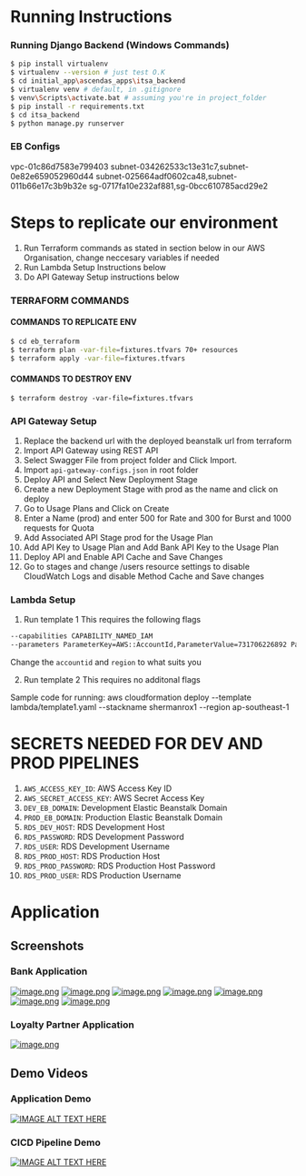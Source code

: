 # Running Instructions
### Running Django Backend (Windows Commands)
```bash
$ pip install virtualenv
$ virtualenv --version # just test O.K
$ cd initial_app\ascendas_apps\itsa_backend
$ virtualenv venv # default, in .gitignore
$ venv\Scripts\activate.bat # assuming you're in project_folder
$ pip install -r requirements.txt
$ cd itsa_backend
$ python manage.py runserver
```

### EB Configs
vpc-01c86d7583e799403
subnet-034262533c13e31c7,subnet-0e82e659052960d44
subnet-025664adf0602ca48,subnet-011b66e17c3b9b32e
sg-0717fa10e232af881,sg-0bcc610785acd29e2

# Steps to replicate our environment
1. Run Terraform commands as stated in section below in our AWS Organisation, change neccesary variables if needed
2. Run Lambda Setup Instructions below
3. Do API Gateway Setup instructions below

### TERRAFORM COMMANDS
#### COMMANDS TO REPLICATE ENV
```bash
$ cd eb_terraform
$ terraform plan -var-file=fixtures.tfvars 70+ resources
$ terraform apply -var-file=fixtures.tfvars
```
#### COMMANDS TO DESTROY ENV
`$ terraform destroy -var-file=fixtures.tfvars`

### API Gateway Setup
1. Replace the backend url with the deployed beanstalk url from terraform
2. Import API Gateway using REST API
3. Select Swagger File from project folder and Click Import. 
4. Import `api-gateway-configs.json` in root folder
5. Deploy API and Select New Deployment Stage
6. Create a new Deployment Stage with prod as the name and click on deploy
7. Go to Usage Plans and Click on Create
8. Enter a Name (prod) and enter 500 for Rate and 300 for Burst and 1000 requests for Quota
9. Add Associated API Stage prod for the Usage Plan
10. Add API Key to Usage Plan and Add Bank API Key to the Usage Plan
11. Deploy API and Enable API Cache and Save Changes
12. Go to stages and change /users resource settings to disable CloudWatch Logs and disable Method Cache and Save changes

### Lambda Setup
1. Run template 1
This requires the following flags 
```bash
--capabilities CAPABILITY_NAMED_IAM
--parameters ParameterKey=AWS::AccountId,ParameterValue=731706226892 ParameterKey=AWS::Region,ParameterValue=ap-southeast-1
```
Change the `accountid` and `region` to what suits you

2. Run template 2
This requires no additonal flags

Sample code for running:
aws cloudformation deploy --template lambda/template1.yaml --stackname shermanrox1 --region ap-southeast-1 

# SECRETS NEEDED FOR DEV AND PROD PIPELINES
1. `AWS_ACCESS_KEY_ID`: AWS Access Key ID
2. `AWS_SECRET_ACCESS_KEY`: AWS Secret Access Key
3. `DEV_EB_DOMAIN`: Development Elastic Beanstalk Domain
4. `PROD_EB_DOMAIN`: Production Elastic Beanstalk Domain
5. `RDS_DEV_HOST`: RDS Development Host
6. `RDS_PASSWORD`: RDS Development Password
7. `RDS_USER`: RDS Development Username
8. `RDS_PROD_HOST`: RDS Production Host
9. `RDS_PROD_PASSWORD`: RDS Production Host Password
10. `RDS_PROD_USER`: RDS Production Username

# Application

## Screenshots
### Bank Application
[![image.png](https://i.postimg.cc/xTns5ZJw/image.png)](https://postimg.cc/pycYXqBC)
[![image.png](https://i.postimg.cc/hPDrT7Ng/image.png)](https://postimg.cc/V5hnc5YH)
[![image.png](https://i.postimg.cc/sDHpWHp9/image.png)](https://postimg.cc/gnRXFDtn)
[![image.png](https://i.postimg.cc/Jn8J8fLm/image.png)](https://postimg.cc/Z9f0FDnD)
[![image.png](https://i.postimg.cc/Fs6Lzd4T/image.png)](https://postimg.cc/8jh5nCsv)
[![image.png](https://i.postimg.cc/9fY0dz65/image.png)](https://postimg.cc/DWm7FffB)
[![image.png](https://i.postimg.cc/KvTZ7RTq/image.png)](https://postimg.cc/LnHK24NL)

### Loyalty Partner Application
[![image.png](https://i.postimg.cc/PqTr5TP6/image.png)](https://postimg.cc/FYCQPtbc)

## Demo Videos
### Application Demo
[![IMAGE ALT TEXT HERE](https://img.youtube.com/vi/7o445uO3m9o/0.jpg)](https://www.youtube.com/watch?v=7o445uO3m9o)

### CICD Pipeline Demo
[![IMAGE ALT TEXT HERE](https://img.youtube.com/vi/IVqaVrpS7Bs/0.jpg)](https://www.youtube.com/watch?v=IVqaVrpS7Bs)
